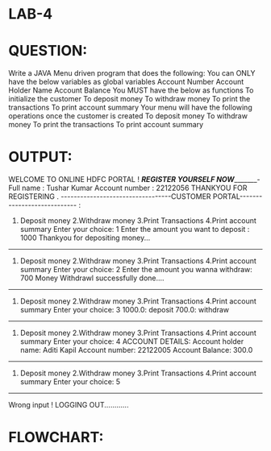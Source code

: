 # LAB-4

# QUESTION:

Write a JAVA Menu driven program that does the following:
You can ONLY have the below variables as global variables
Account Number
Account Holder Name
Account Balance
You MUST have the below as functions
To initialize the customer
To deposit money
To withdraw money
To print the transactions
To print account summary
Your menu will have the following operations once the customer is created
To deposit money
To withdraw money
To print the transactions
To print account summary

# OUTPUT:
   
WELCOME TO ONLINE HDFC PORTAL !
_______________________REGISTER YOURSELF NOW______________________________-
Full name :
Tushar Kumar
Account number :
22122056
 THANKYOU FOR REGISTERING .
 ----------------------------------CUSTOMER PORTAL---------------------------- :
 1. Deposit money
 2.Withdraw money
 3.Print Transactions
 4.Print account summary
Enter your choice:
1
Enter the amount you want to deposit :
1000
Thankyou for depositing money...
_______________________________________________________________________________________________
 1. Deposit money
 2.Withdraw money
 3.Print Transactions
 4.Print account summary
Enter your choice:
2
Enter the amount you wanna withdraw:
700
Money Withdrawl successfully done....
_______________________________________________________________________________________________
 1. Deposit money
 2.Withdraw money
 3.Print Transactions
 4.Print account summary
Enter your choice:
3
1000.0: deposit
700.0: withdraw
_______________________________________________________________________________________________
 1. Deposit money
 2.Withdraw money
 3.Print Transactions
 4.Print account summary
Enter your choice:
4
ACCOUNT DETAILS:
Account holder name: Aditi Kapil
Account number: 22122005
Account Balance: 300.0
_______________________________________________________________________________________________
 1. Deposit money
 2.Withdraw money
 3.Print Transactions
 4.Print account summary
Enter your choice:
5
_______________________________________________________________________________________________
Wrong input ! LOGGING OUT............





# FLOWCHART:






